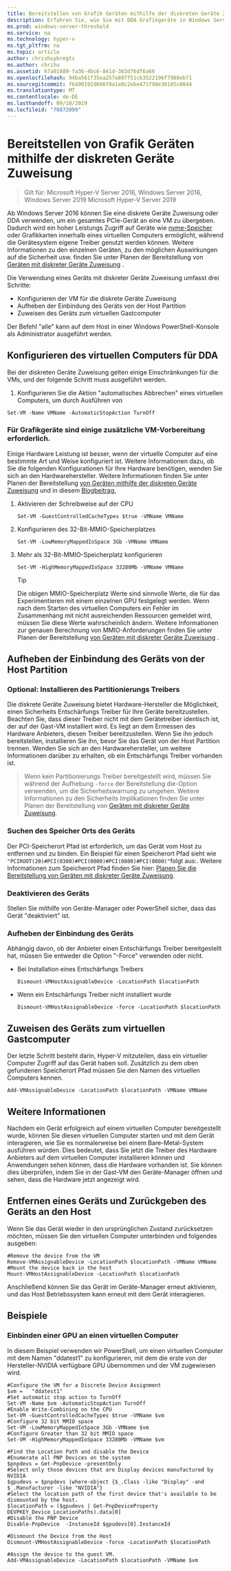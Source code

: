 ```yaml
---
title: Bereitstellen von Grafik Geräten mithilfe der diskreten Geräte Zuweisung
description: Erfahren Sie, wie Sie mit DDA Grafikgeräte in Windows Server bereitstellen.
ms.prod: windows-server-threshold
ms.service: na
ms.technology: hyper-v
ms.tgt_pltfrm: na
ms.topic: article
author: chrishuybregts
ms.author: chrihu
ms.assetid: 67a01889-fa36-4bc6-841d-363d76df6a66
ms.openlocfilehash: 94ba561f35ea257a897f51cb3522196f7988eb71
ms.sourcegitcommit: f6490192d686f0a1e0c2ebe471f98e30105c0844
ms.translationtype: MT
ms.contentlocale: de-DE
ms.lasthandoff: 09/10/2019
ms.locfileid: "70872099"
---
```

# <a name="deploy-graphics-devices-using-discrete-device-assignment"></a>Bereitstellen von Grafik Geräten mithilfe der diskreten Geräte Zuweisung

>Gilt für: Microsoft Hyper-V Server 2016, Windows Server 2016, Windows Server 2019 Microsoft Hyper-V Server 2019  

Ab Windows Server 2016 können Sie eine diskrete Geräte Zuweisung oder DDA verwenden, um ein gesamtes PCIe-Gerät an eine VM zu übergeben.  Dadurch wird ein hoher Leistungs Zugriff auf Geräte wie [nvme-Speicher](./Deploying-storage-devices-using-dda.md) oder Grafikkarten innerhalb eines virtuellen Computers ermöglicht, während die Gerätesystem eigene Treiber genutzt werden können.  Weitere Informationen zu den einzelnen Geräten, zu den möglichen Auswirkungen auf die Sicherheit usw. finden Sie unter Planen der Bereitstellung von [Geräten mit diskreter Geräte Zuweisung](../plan/Plan-for-Deploying-Devices-using-Discrete-Device-Assignment.md) .

Die Verwendung eines Geräts mit diskreter Geräte Zuweisung umfasst drei Schritte:
-   Konfigurieren der VM für die diskrete Geräte Zuweisung
-   Aufheben der Einbindung des Geräts von der Host Partition
-   Zuweisen des Geräts zum virtuellen Gastcomputer

Der Befehl "alle" kann auf dem Host in einer Windows PowerShell-Konsole als Administrator ausgeführt werden.

## <a name="configure-the-vm-for-dda"></a>Konfigurieren des virtuellen Computers für DDA
Bei der diskreten Geräte Zuweisung gelten einige Einschränkungen für die VMs, und der folgende Schritt muss ausgeführt werden.

1.  Konfigurieren Sie die Aktion "automatisches Abbrechen" eines virtuellen Computers, um durch Ausführen von

```
Set-VM -Name VMName -AutomaticStopAction TurnOff
```

### <a name="some-additional-vm-preparation-is-required-for-graphics-devices"></a>Für Grafikgeräte sind einige zusätzliche VM-Vorbereitung erforderlich.

Einige Hardware Leistung ist besser, wenn der virtuelle Computer auf eine bestimmte Art und Weise konfiguriert ist.  Weitere Informationen dazu, ob Sie die folgenden Konfigurationen für Ihre Hardware benötigen, wenden Sie sich an den Hardwarehersteller. Weitere Informationen finden Sie unter Planen der Bereitstellung [von Geräten mithilfe der diskreten Geräte Zuweisung](../plan/Plan-for-Deploying-Devices-using-Discrete-Device-Assignment.md) und in diesem [Blogbeitrag.](https://techcommunity.microsoft.com/t5/Virtualization/Discrete-Device-Assignment-GPUs/ba-p/382266)

1. Aktivieren der Schreibweise auf der CPU
   ```
   Set-VM -GuestControlledCacheTypes $true -VMName VMName
   ```
2. Konfigurieren des 32-Bit-MMIO-Speicherplatzes
   ```
   Set-VM -LowMemoryMappedIoSpace 3Gb -VMName VMName
   ```
3. Mehr als 32-Bit-MMIO-Speicherplatz konfigurieren
   ```
   Set-VM -HighMemoryMappedIoSpace 33280Mb -VMName VMName
   ```
   > [!TIP] 
   > Die obigen MMIO-Speicherplatz Werte sind sinnvolle Werte, die für das Experimentieren mit einem einzelnen GPU festgelegt werden.  Wenn nach dem Starten des virtuellen Computers ein Fehler im Zusammenhang mit nicht ausreichenden Ressourcen gemeldet wird, müssen Sie diese Werte wahrscheinlich ändern. Weitere Informationen zur genauen Berechnung von MMIO-Anforderungen finden Sie unter Planen der Bereitstellung [von Geräten mit diskreter Geräte Zuweisung](../plan/Plan-for-Deploying-Devices-using-Discrete-Device-Assignment.md) .

## <a name="dismount-the-device-from-the-host-partition"></a>Aufheben der Einbindung des Geräts von der Host Partition
### <a name="optional---install-the-partitioning-driver"></a>Optional: Installieren des Partitionierungs Treibers
Die diskrete Geräte Zuweisung bietet Hardware-Hersteller die Möglichkeit, einen Sicherheits Entschärfungs Treiber für Ihre Geräte bereitzustellen.  Beachten Sie, dass dieser Treiber nicht mit dem Gerätetreiber identisch ist, der auf der Gast-VM installiert wird.  Es liegt an dem Ermessen des Hardware Anbieters, diesen Treiber bereitzustellen. Wenn Sie ihn jedoch bereitstellen, installieren Sie ihn, bevor Sie das Gerät von der Host Partition trennen.  Wenden Sie sich an den Hardwarehersteller, um weitere Informationen darüber zu erhalten, ob ein Entschärfungs Treiber vorhanden ist.
> Wenn kein Partitionierungs Treiber bereitgestellt wird, müssen Sie während der Aufhebung `-force` der Bereitstellung die-Option verwenden, um die Sicherheitswarnung zu umgehen. Weitere Informationen zu den Sicherheits Implikationen finden Sie unter Planen der Bereitstellung von [Geräten mit diskreter Geräte Zuweisung](../plan/Plan-for-Deploying-Devices-using-Discrete-Device-Assignment.md).

### <a name="locating-the-devices-location-path"></a>Suchen des Speicher Orts des Geräts
Der PCI-Speicherort Pfad ist erforderlich, um das Gerät vom Host zu entfernen und zu binden.  Ein Beispiel für einen Speicherort Pfad sieht wie `"PCIROOT(20)#PCI(0300)#PCI(0000)#PCI(0800)#PCI(0000)"`folgt aus:.  Weitere Informationen zum Speicherort Pfad finden Sie hier: [Planen Sie die Bereitstellung von Geräten mit diskreter Geräte Zuweisung](../plan/Plan-for-Deploying-Devices-using-Discrete-Device-Assignment.md).

### <a name="disable-the-device"></a>Deaktivieren des Geräts
Stellen Sie mithilfe von Geräte-Manager oder PowerShell sicher, dass das Gerät "deaktiviert" ist.  

### <a name="dismount-the-device"></a>Aufheben der Einbindung des Geräts
Abhängig davon, ob der Anbieter einen Entschärfungs Treiber bereitgestellt hat, müssen Sie entweder die Option "-Force" verwenden oder nicht.
- Bei Installation eines Entschärfungs Treibers
  ```
  Dismount-VMHostAssignableDevice -LocationPath $locationPath
  ```
- Wenn ein Entschärfungs Treiber nicht installiert wurde
  ```
  Dismount-VMHostAssignableDevice -force -LocationPath $locationPath
  ```

## <a name="assigning-the-device-to-the-guest-vm"></a>Zuweisen des Geräts zum virtuellen Gastcomputer
Der letzte Schritt besteht darin, Hyper-V mitzuteilen, dass ein virtueller Computer Zugriff auf das Gerät haben soll.  Zusätzlich zu dem oben gefundenen Speicherort Pfad müssen Sie den Namen des virtuellen Computers kennen.

```
Add-VMAssignableDevice -LocationPath $locationPath -VMName VMName
```

## <a name="whats-next"></a>Weitere Informationen
Nachdem ein Gerät erfolgreich auf einem virtuellen Computer bereitgestellt wurde, können Sie diesen virtuellen Computer starten und mit dem Gerät interagieren, wie Sie es normalerweise bei einem Bare-Metal-System ausführen würden.  Dies bedeutet, dass Sie jetzt die Treiber des Hardware Anbieters auf dem virtuellen Computer installieren können und Anwendungen sehen können, dass die Hardware vorhanden ist.  Sie können dies überprüfen, indem Sie in der Gast-VM den Geräte-Manager öffnen und sehen, dass die Hardware jetzt angezeigt wird.

## <a name="removing-a-device-and-returning-it-to-the-host"></a>Entfernen eines Geräts und Zurückgeben des Geräts an den Host
Wenn Sie das Gerät wieder in den ursprünglichen Zustand zurücksetzen möchten, müssen Sie den virtuellen Computer unterbinden und folgendes ausgeben:
```
#Remove the device from the VM
Remove-VMAssignableDevice -LocationPath $locationPath -VMName VMName
#Mount the device back in the host
Mount-VMHostAssignableDevice -LocationPath $locationPath
```
Anschließend können Sie das Gerät im Geräte-Manager erneut aktivieren, und das Host Betriebssystem kann erneut mit dem Gerät interagieren.

## <a name="examples"></a>Beispiele

### <a name="mounting-a-gpu-to-a-vm"></a>Einbinden einer GPU an einen virtuellen Computer
In diesem Beispiel verwenden wir PowerShell, um einen virtuellen Computer mit dem Namen "ddatest1" zu konfigurieren, mit dem die erste von der Hersteller-NVIDIA verfügbare GPU übernommen und der VM zugewiesen wird.  
```
#Configure the VM for a Discrete Device Assignment
$vm =   "ddatest1"
#Set automatic stop action to TurnOff
Set-VM -Name $vm -AutomaticStopAction TurnOff
#Enable Write-Combining on the CPU
Set-VM -GuestControlledCacheTypes $true -VMName $vm
#Configure 32 bit MMIO space
Set-VM -LowMemoryMappedIoSpace 3Gb -VMName $vm
#Configure Greater than 32 bit MMIO space
Set-VM -HighMemoryMappedIoSpace 33280Mb -VMName $vm

#Find the Location Path and disable the Device
#Enumerate all PNP Devices on the system
$pnpdevs = Get-PnpDevice -presentOnly
#Select only those devices that are Display devices manufactured by NVIDIA
$gpudevs = $pnpdevs |where-object {$_.Class -like "Display" -and $_.Manufacturer -like "NVIDIA"}
#Select the location path of the first device that's available to be dismounted by the host.
$locationPath = ($gpudevs | Get-PnpDeviceProperty DEVPKEY_Device_LocationPaths).data[0]
#Disable the PNP Device
Disable-PnpDevice  -InstanceId $gpudevs[0].InstanceId

#Dismount the Device from the Host
Dismount-VMHostAssignableDevice -force -LocationPath $locationPath

#Assign the device to the guest VM.
Add-VMAssignableDevice -LocationPath $locationPath -VMName $vm
```
